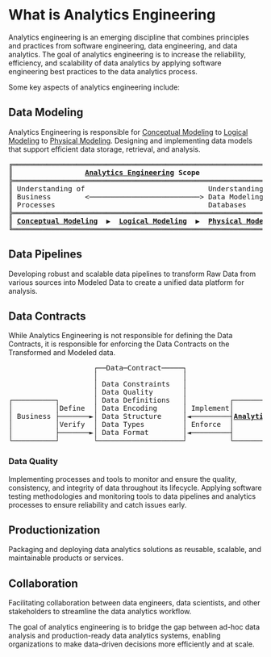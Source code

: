 # What is Analytics Engineering

Analytics engineering is an emerging discipline that combines principles and practices from software engineering, data engineering, and data analytics. The goal of analytics engineering is to increase the reliability, efficiency, and scalability of data analytics by applying software engineering best practices to the data analytics process.

Some key aspects of analytics engineering include:


## Data Modeling
Analytics Engineering is responsible for [Conceptual Modeling](what-is-the-difference-between-logical-modelling-and-conceptual-modelling-and-physical-modelling.md#conceptual-modeling) to [Logical Modeling](what-is-the-difference-between-logical-modelling-and-conceptual-modelling-and-physical-modelling.md#logical-modeling) to [Physical Modeling](what-is-the-difference-between-logical-modelling-and-conceptual-modelling-and-physical-modelling.md#physical-modeling). Designing and implementing data models that support efficient data storage, retrieval, and analysis.

<pre>
╔════════════════════════════════════════════════════════════════╗
║                 <a href="https://analyticsengineering.net/mailman/listinfo/wranglers"><b>Analytics Engineering</b></a> <b>Scope</b>                    ║
╠════════════════════════════════════════════════════════════════╣  
║ Understanding of                             Understanding of  ║
║ Business        <──────────────────────────> Data Modeling and ║
║ Processes                                    Databases         ║
╠════════════════════════════════════════════════════════════════╣
║ <a href="what-is-the-difference-between-logical-modelling-and-conceptual-modelling-and-physical-modelling.md#conceptual-modeling"><b>Conceptual Modeling</b></a>  <b>▶</b>  <a href="what-is-the-difference-between-logical-modelling-and-conceptual-modelling-and-physical-modelling.md#logical-modeling"><b>Logical Modeling</b></a>  <b>▶</b>  <a href="what-is-the-difference-between-logical-modelling-and-conceptual-modelling-and-physical-modelling.md#physical-modeling"><b>Physical Modeling</b></a> ║
╚════════════════════════════════════════════════════════════════╝
</pre>

## Data Pipelines
Developing robust and scalable data pipelines to transform Raw Data from various sources into Modeled Data to create a unified data platform for analysis.

## Data Contracts
While Analytics Engineering is not responsible for defining the Data Contracts, it is responsible for enforcing the Data Contracts on the Transformed and Modeled data.

<pre>
                    ┌──Data─Contract─────┐                        
                    │                    │                        
                    │ Data Constraints   │                        
                    │ Data Quality       │                        
┌──────────┐        │ Data Definitions   │          ┌─────────────────────┐
│          │Define  │ Data Encoding      │ Implement│                     │
│ Business ├───────►│ Data Structure     │◄─────────┤<a href="https://analyticsengineering.net/mailman/listinfo/wranglers"><b>Analytics Engineering</b></a>│
│          │Verify  │ Data Types         │ Enforce  │                     │
│          ├───────►│ Data Format        │◄─────────┤                     │
└──────────┘        └────────────────────┘          └─────────────────────┘
</pre>

### Data Quality 
Implementing processes and tools to monitor and ensure the quality, consistency, and integrity of data throughout its lifecycle. Applying software testing methodologies and monitoring tools to data pipelines and analytics processes to ensure reliability and catch issues early.

## Productionization
Packaging and deploying data analytics solutions as reusable, scalable, and maintainable products or services.
   
## Collaboration
Facilitating collaboration between data engineers, data scientists, and other stakeholders to streamline the data analytics workflow.

The goal of analytics engineering is to bridge the gap between ad-hoc data analysis and production-ready data analytics systems, enabling organizations to make data-driven decisions more efficiently and at scale.
